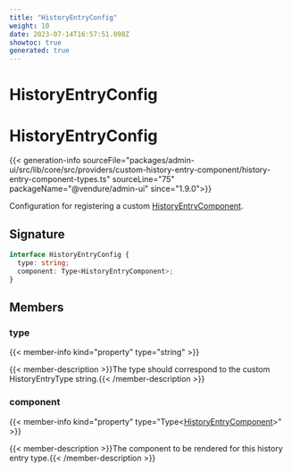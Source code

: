 ```yaml
---
title: "HistoryEntryConfig"
weight: 10
date: 2023-07-14T16:57:51.098Z
showtoc: true
generated: true
---
```

<!-- This file was generated from the Vendure source. Do not modify. Instead, re-run the "docs:build" script -->

# HistoryEntryConfig
<div class="symbol">


# HistoryEntryConfig

{{< generation-info sourceFile="packages/admin-ui/src/lib/core/src/providers/custom-history-entry-component/history-entry-component-types.ts" sourceLine="75" packageName="@vendure/admin-ui" since="1.9.0">}}

Configuration for registering a custom <a href='/admin-ui-api/custom-history-entry-components/history-entry-component#historyentrycomponent'>HistoryEntryComponent</a>.

## Signature

```TypeScript
interface HistoryEntryConfig {
  type: string;
  component: Type<HistoryEntryComponent>;
}
```
## Members

### type

{{< member-info kind="property" type="string"  >}}

{{< member-description >}}The type should correspond to the custom HistoryEntryType string.{{< /member-description >}}

### component

{{< member-info kind="property" type="Type&#60;<a href='/admin-ui-api/custom-history-entry-components/history-entry-component#historyentrycomponent'>HistoryEntryComponent</a>&#62;"  >}}

{{< member-description >}}The component to be rendered for this history entry type.{{< /member-description >}}


</div>
